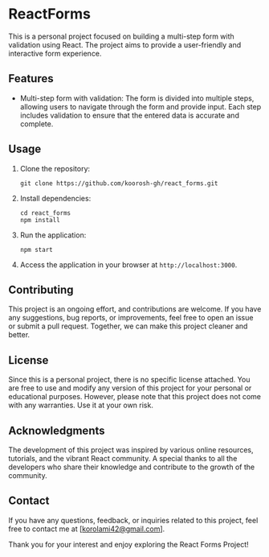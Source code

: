 # ReactForms

This is a personal project focused on building a multi-step form with validation using React. The project aims to provide a user-friendly and interactive form experience.

## Features

- Multi-step form with validation: The form is divided into multiple steps, allowing users to navigate through the form and provide input. Each step includes validation to ensure that the entered data is accurate and complete.

## Usage

1. Clone the repository:
   ```
   git clone https://github.com/koorosh-gh/react_forms.git
   ```

2. Install dependencies:
   ```
   cd react_forms
   npm install
   ```

3. Run the application:
   ```
   npm start
   ```

4. Access the application in your browser at `http://localhost:3000`.

## Contributing

This project is an ongoing effort, and contributions are welcome. If you have any suggestions, bug reports, or improvements, feel free to open an issue or submit a pull request. Together, we can make this project cleaner and better.

## License

Since this is a personal project, there is no specific license attached. You are free to use and modify any version of this project for your personal or educational purposes. However, please note that this project does not come with any warranties. Use it at your own risk.

## Acknowledgments

The development of this project was inspired by various online resources, tutorials, and the vibrant React community. A special thanks to all the developers who share their knowledge and contribute to the growth of the community.

## Contact

If you have any questions, feedback, or inquiries related to this project, feel free to contact me at [korolami42@gmail.com].

Thank you for your interest and enjoy exploring the React Forms Project!

